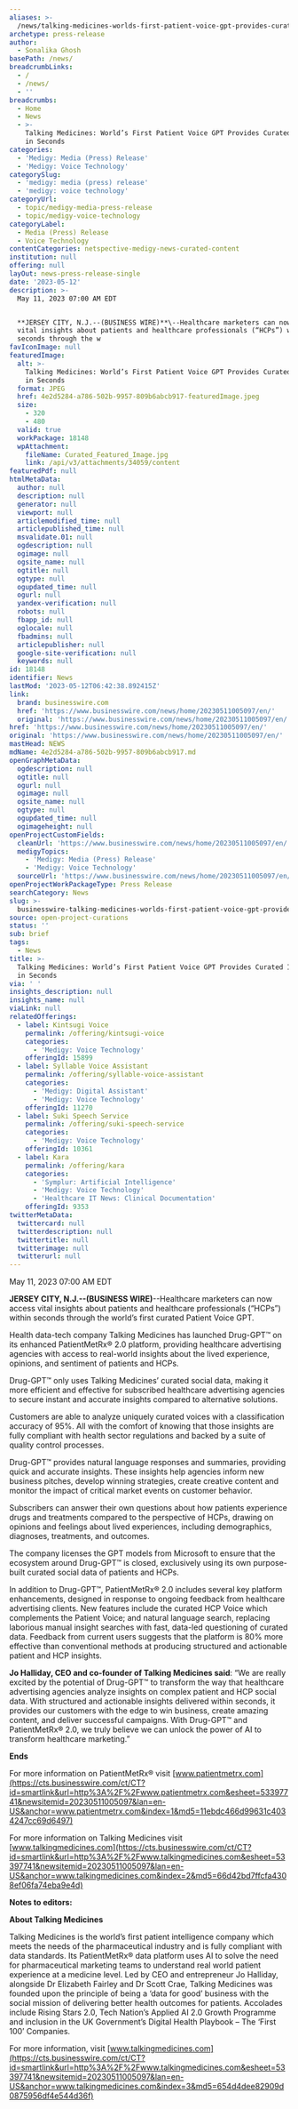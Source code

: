 ```yaml
---
aliases: >-
  /news/talking-medicines-worlds-first-patient-voice-gpt-provides-curated-insights-in-seconds
archetype: press-release
author:
  - Sonalika Ghosh
basePath: /news/
breadcrumbLinks:
  - /
  - /news/
  - ''
breadcrumbs:
  - Home
  - News
  - >-
    Talking Medicines: World’s First Patient Voice GPT Provides Curated Insights
    in Seconds
categories:
  - 'Medigy: Media (Press) Release'
  - 'Medigy: Voice Technology'
categorySlug:
  - 'medigy: media (press) release'
  - 'medigy: voice technology'
categoryUrl:
  - topic/medigy-media-press-release
  - topic/medigy-voice-technology
categoryLabel:
  - Media (Press) Release
  - Voice Technology
contentCategories: netspective-medigy-news-curated-content
institution: null
offering: null
layOut: news-press-release-single
date: '2023-05-12'
description: >-
  May 11, 2023 07:00 AM EDT


  **JERSEY CITY, N.J.--(BUSINESS WIRE)**\--Healthcare marketers can now access
  vital insights about patients and healthcare professionals (“HCPs”) within
  seconds through the w
favIconImage: null
featuredImage:
  alt: >-
    Talking Medicines: World’s First Patient Voice GPT Provides Curated Insights
    in Seconds
  format: JPEG
  href: 4e2d5284-a786-502b-9957-809b6abcb917-featuredImage.jpeg
  size:
    - 320
    - 480
  valid: true
  workPackage: 18148
  wpAttachment:
    fileName: Curated_Featured_Image.jpg
    link: /api/v3/attachments/34059/content
featuredPdf: null
htmlMetaData:
  author: null
  description: null
  generator: null
  viewport: null
  articlemodified_time: null
  articlepublished_time: null
  msvalidate.01: null
  ogdescription: null
  ogimage: null
  ogsite_name: null
  ogtitle: null
  ogtype: null
  ogupdated_time: null
  ogurl: null
  yandex-verification: null
  robots: null
  fbapp_id: null
  oglocale: null
  fbadmins: null
  articlepublisher: null
  google-site-verification: null
  keywords: null
id: 18148
identifier: News
lastMod: '2023-05-12T06:42:38.892415Z'
link:
  brand: businesswire.com
  href: 'https://www.businesswire.com/news/home/20230511005097/en/'
  original: 'https://www.businesswire.com/news/home/20230511005097/en/'
href: 'https://www.businesswire.com/news/home/20230511005097/en/'
original: 'https://www.businesswire.com/news/home/20230511005097/en/'
mastHead: NEWS
mdName: 4e2d5284-a786-502b-9957-809b6abcb917.md
openGraphMetaData:
  ogdescription: null
  ogtitle: null
  ogurl: null
  ogimage: null
  ogsite_name: null
  ogtype: null
  ogupdated_time: null
  ogimageheight: null
openProjectCustomFields:
  cleanUrl: 'https://www.businesswire.com/news/home/20230511005097/en/'
  medigyTopics:
    - 'Medigy: Media (Press) Release'
    - 'Medigy: Voice Technology'
  sourceUrl: 'https://www.businesswire.com/news/home/20230511005097/en/'
openProjectWorkPackageType: Press Release
searchCategory: News
slug: >-
  businesswire-talking-medicines-worlds-first-patient-voice-gpt-provides-curated-insights-in-seconds
source: open-project-curations
status: ''
sub: brief
tags:
  - News
title: >-
  Talking Medicines: World’s First Patient Voice GPT Provides Curated Insights
  in Seconds
via: ' '
insights_description: null
insights_name: null
viaLink: null
relatedOfferings:
  - label: Kintsugi Voice
    permalink: /offering/kintsugi-voice
    categories:
      - 'Medigy: Voice Technology'
    offeringId: 15899
  - label: Syllable Voice Assistant
    permalink: /offering/syllable-voice-assistant
    categories:
      - 'Medigy: Digital Assistant'
      - 'Medigy: Voice Technology'
    offeringId: 11270
  - label: Suki Speech Service
    permalink: /offering/suki-speech-service
    categories:
      - 'Medigy: Voice Technology'
    offeringId: 10361
  - label: Kara
    permalink: /offering/kara
    categories:
      - 'Symplur: Artificial Intelligence'
      - 'Medigy: Voice Technology'
      - 'Healthcare IT News: Clinical Documentation'
    offeringId: 9353
twitterMetaData:
  twittercard: null
  twitterdescription: null
  twittertitle: null
  twitterimage: null
  twitterurl: null
---
```

May 11, 2023 07:00 AM EDT

**JERSEY CITY, N.J.--(BUSINESS WIRE)**\--Healthcare marketers can now access vital insights about patients and healthcare professionals (“HCPs”) within seconds through the world’s first curated Patient Voice GPT.

Health data-tech company Talking Medicines has launched Drug-GPT™ on its enhanced PatientMetRx® 2.0 platform, providing healthcare advertising agencies with access to real-world insights about the lived experience, opinions, and sentiment of patients and HCPs.

Drug-GPT™ only uses Talking Medicines’ curated social data, making it more efficient and effective for subscribed healthcare advertising agencies to secure instant and accurate insights compared to alternative solutions.

Customers are able to analyze uniquely curated voices with a classification accuracy of 95%. All with the comfort of knowing that those insights are fully compliant with health sector regulations and backed by a suite of quality control processes.

Drug-GPT™ provides natural language responses and summaries, providing quick and accurate insights. These insights help agencies inform new business pitches, develop winning strategies, create creative content and monitor the impact of critical market events on customer behavior.

Subscribers can answer their own questions about how patients experience drugs and treatments compared to the perspective of HCPs, drawing on opinions and feelings about lived experiences, including demographics, diagnoses, treatments, and outcomes.

The company licenses the GPT models from Microsoft to ensure that the ecosystem around Drug-GPT™ is closed, exclusively using its own purpose-built curated social data of patients and HCPs.

In addition to Drug-GPT™, PatientMetRx® 2.0 includes several key platform enhancements, designed in response to ongoing feedback from healthcare advertising clients. New features include the curated HCP Voice which complements the Patient Voice; and natural language search, replacing laborious manual insight searches with fast, data-led questioning of curated data. Feedback from current users suggests that the platform is 80% more effective than conventional methods at producing structured and actionable patient and HCP insights.

**Jo Halliday, CEO and co-founder of Talking Medicines said**: “We are really excited by the potential of Drug-GPT™ to transform the way that healthcare advertising agencies analyze insights on complex patient and HCP social data. With structured and actionable insights delivered within seconds, it provides our customers with the edge to win business, create amazing content, and deliver successful campaigns. With Drug-GPT™ and PatientMetRx® 2.0, we truly believe we can unlock the power of AI to transform healthcare marketing.”

**Ends**

For more information on PatientMetRx® visit [www.patientmetrx.com](https://cts.businesswire.com/ct/CT?id=smartlink&url=http%3A%2F%2Fwww.patientmetrx.com&esheet=53397741&newsitemid=20230511005097&lan=en-US&anchor=www.patientmetrx.com&index=1&md5=11ebdc466d99631c4034247cc69d6497)

For more information on Talking Medicines visit [www.talkingmedicines.com](https://cts.businesswire.com/ct/CT?id=smartlink&url=http%3A%2F%2Fwww.talkingmedicines.com&esheet=53397741&newsitemid=20230511005097&lan=en-US&anchor=www.talkingmedicines.com&index=2&md5=66d42bd7ffcfa4308ef06fa74eba9e4d)

**Notes to editors:**

**About Talking Medicines**

Talking Medicines is the world’s first patient intelligence company which meets the needs of the pharmaceutical industry and is fully compliant with data standards. Its PatientMetRx® data platform uses AI to solve the need for pharmaceutical marketing teams to understand real world patient experience at a medicine level. Led by CEO and entrepreneur Jo Halliday, alongside Dr Elizabeth Fairley and Dr Scott Crae, Talking Medicines was founded upon the principle of being a ‘data for good’ business with the social mission of delivering better health outcomes for patients. Accolades include Rising Stars 2.0, Tech Nation’s Applied AI 2.0 Growth Programme and inclusion in the UK Government’s Digital Health Playbook – The ‘First 100’ Companies.

For more information, visit [www.talkingmedicines.com](https://cts.businesswire.com/ct/CT?id=smartlink&url=http%3A%2F%2Fwww.talkingmedicines.com&esheet=53397741&newsitemid=20230511005097&lan=en-US&anchor=www.talkingmedicines.com&index=3&md5=654d4dee82909d0875956df4e544d36f)